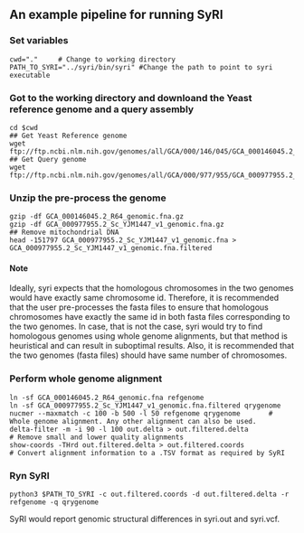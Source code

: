 ## An example pipeline for running SyRI
### Set variables
```
cwd="."     # Change to working directory
PATH_TO_SYRI="../syri/bin/syri" #Change the path to point to syri executable
```

### Got to the working directory and downloand the Yeast reference genome and a query assembly
```
cd $cwd
## Get Yeast Reference genome
wget ftp://ftp.ncbi.nlm.nih.gov/genomes/all/GCA/000/146/045/GCA_000146045.2_R64/GCA_000146045.2_R64_genomic.fna.gz
## Get Query genome
wget ftp://ftp.ncbi.nlm.nih.gov/genomes/all/GCA/000/977/955/GCA_000977955.2_Sc_YJM1447_v1/GCA_000977955.2_Sc_YJM1447_v1_genomic.fna.gz

```

### Unzip the pre-process the genome
```
gzip -df GCA_000146045.2_R64_genomic.fna.gz
gzip -df GCA_000977955.2_Sc_YJM1447_v1_genomic.fna.gz
## Remove mitochondrial DNA
head -151797 GCA_000977955.2_Sc_YJM1447_v1_genomic.fna > GCA_000977955.2_Sc_YJM1447_v1_genomic.fna.filtered
```
#### Note
Ideally, syri expects that the homologous chromosomes in the two genomes would have exactly same chromosome id. Therefore, it is recommended that the user pre-processes the fasta files to ensure that homologous chromosomes have exactly the same id in both fasta files corresponding to the two genomes. In case, that is not the case, syri would try to find homologous genomes using whole genome alignments, but that method is heuristical and can result in suboptimal results. Also, it is recommended that the two genomes (fasta files) should have same number of chromosomes.

### Perform whole genome alignment
```
ln -sf GCA_000146045.2_R64_genomic.fna refgenome
ln -sf GCA_000977955.2_Sc_YJM1447_v1_genomic.fna.filtered qrygenome
nucmer --maxmatch -c 100 -b 500 -l 50 refgenome qrygenome       # Whole genome alignment. Any other alignment can also be used.
delta-filter -m -i 90 -l 100 out.delta > out.filtered.delta              # Remove small and lower quality alignments
show-coords -THrd out.filtered.delta > out.filtered.coords                        # Convert alignment information to a .TSV format as required by SyRI
```

### Ryn SyRI 
```
python3 $PATH_TO_SYRI -c out.filtered.coords -d out.filtered.delta -r refgenome -q qrygenome
```
SyRI would report genomic structural differences in syri.out and syri.vcf.
